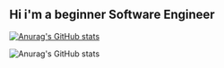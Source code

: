 ## Hi i'm a beginner Software Engineer

[![Anurag's GitHub stats](https://github-readme-stats.vercel.app/api?username=black-fen1x)](https://github.com/black-fen1x)

![Anurag's GitHub stats](https://github-readme-stats.vercel.app/api?username=black-fen1x&count_private=true)
<!--
**black-fen1x/black-fen1x** is a ✨ _special_ ✨ repository because its `README.md` (this file) appears on your GitHub profile.

Here are some ideas to get you started:

- 🔭 I’m currently working on ...
- 🌱 I’m currently learning ...
- 👯 I’m looking to collaborate on ...
- 🤔 I’m looking for help with ...
- 💬 Ask me about ...
- 📫 How to reach me: ...
- 😄 Pronouns: ...
- ⚡ Fun fact: ...
-->
